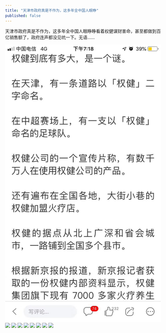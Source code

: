 ```yaml
---
title: "天津市政府真是不作为，这多年全中国人眼睁"
published: false
---
```

天津市政府真是不作为，这多年全中国人眼睁睁看着权健谋财害命，甚至都做到百亿销售额了，政府连声都没见吭一下。无语……

![](./1.jpg)
![](./2.jpg)
![](./3.jpg)
![](./4.jpg)
![](./5.jpg)
![](./6.jpg)
![](./7.jpg)
![](./8.jpg)
![](./9.jpg)
